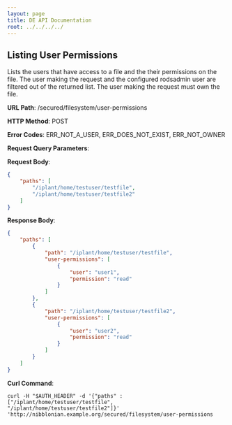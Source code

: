 ```yaml
---
layout: page
title: DE API Documentation
root: ../../../../
---
```


Listing User Permissions
------------------------

Lists the users that have access to a file and the their permissions on the file. The user making the request and the configured rodsadmin user are filtered out of the returned list. The user making the request must own the file.

__URL Path__: /secured/filesystem/user-permissions

__HTTP Method__: POST

__Error Codes__: ERR_NOT_A_USER, ERR_DOES_NOT_EXIST, ERR_NOT_OWNER

__Request Query Parameters__:

__Request Body__:

```json
{
    "paths": [
        "/iplant/home/testuser/testfile",
        "/iplant/home/testuser/testfile2"
    ]
}
```

__Response Body__:

```json
{
    "paths": [
        {
            "path": "/iplant/home/testuser/testfile",
            "user-permissions": [
                {
                    "user": "user1",
                    "permission": "read"
                }
            ]
        },
        {
            "path": "/iplant/home/testuser/testfile2",
            "user-permissions": [
                {
                    "user": "user2",
                    "permission": "read"
                }
            ]
        }
    ]
}
```

__Curl Command__:

    curl -H "$AUTH_HEADER" -d '{"paths" : ["/iplant/home/testuser/testfile", "/iplant/home/testuser/testfile2"]}' 'http://nibblonian.example.org/secured/filesystem/user-permissions
